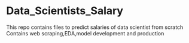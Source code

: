 # Data_Scientists_Salary
 This repo contains files to predict salaries of data scientist from scratch
 Contains web scraping,EDA,model development and production
